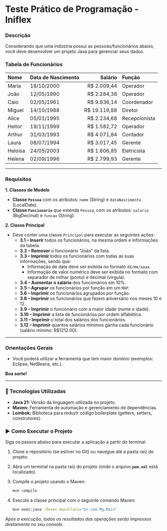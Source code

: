 # Teste Prático de Programação - Iniflex

### Descrição
Considerando que uma indústria possui as pessoas/funcionários abaixo, você deve desenvolver um projeto Java para gerenciar seus dados.

### Tabela de Funcionários

| Nome      | Data de Nascimento | Salário      | Função        |
| :-------- | :----------------- | -----------: | :------------ |
| Maria     | 18/10/2000         | R$ 2.009,44  | Operador      |
| João      | 12/05/1990         | R$ 2.284,38  | Operador      |
| Caio      | 02/05/1961         | R$ 9.836,14  | Coordenador   |
| Miguel    | 14/10/1988         | R$ 19.119,88 | Diretor       |
| Alice     | 05/01/1995         | R$ 2.234,68  | Recepcionista |
| Heitor    | 19/11/1999         | R$ 1.582,72  | Operador      |
| Arthur    | 31/03/1993         | R$ 4.071,84  | Contador      |
| Laura     | 08/07/1994         | R$ 3.017,45  | Gerente       |
| Heloísa   | 24/05/2003         | R$ 1.606,85  | Eletricista   |
| Helena    | 02/09/1996         | R$ 2.799,93  | Gerente       |

---

### Requisitos

**1. Classes de Modelo**
- **Classe `Pessoa`** com os atributos: `nome` (String) e `dataNascimento` (LocalDate).
- **Classe `Funcionario`** que estenda `Pessoa`, com os atributos: `salario` (BigDecimal) e `funcao` (String).

**2. Classe Principal**
- Deve conter uma classe `Principal` para executar as seguintes ações:
    - **3.1 – Inserir** todos os funcionários, na mesma ordem e informações da tabela.
    - **3.2 – Remover** o funcionário “João” da lista.
    - **3.3 – Imprimir** todos os funcionários com todas as suas informações, sendo que:
        - Informação de data deve ser exibida no formato `dd/mm/aaaa`.
        - Informação de valor numérico deve ser exibida no formato com separador de milhar (ponto) e decimal (vírgula).
    - **3.4 – Aumentar o salário** dos funcionários em 10%.
    - **3.5 – Agrupar** os funcionários por função em um `MAP`.
    - **3.6 – Imprimir** os funcionários agrupados por função.
    - **3.8 – Imprimir** os funcionários que fazem aniversário nos meses 10 e 12.
    - **3.9 – Imprimir** o funcionário com a maior idade (nome e idade).
    - **3.10 – Imprimir** a lista de funcionários por ordem alfabética.
    - **3.11 – Imprimir** o total dos salários dos funcionários.
    - **3.12 – Imprimir** quantos salários mínimos ganha cada funcionário (salário mínimo: R$1212.00).

---

### Orientações Gerais
- Você poderá utilizar a ferramenta que tem maior domínio (exemplos: Eclipse, NetBeans, etc.).

**Boa sorte!**

---
### 🚀 Tecnologias Utilizadas
- **Java 21:** Versão da linguagem utilizada no projeto.
- **Maven:** Ferramenta de automação e gerenciamento de dependências.
- **Lombok:** Biblioteca para reduzir código boilerplate (getters, setters, construtores).


### ▶️ Como Executar o Projeto
Siga os passos abaixo para executar a aplicação a partir do terminal.

1. Clone o repositório (se estiver no Git) ou navegue até a pasta raiz do projeto.

2. Abra um terminal na pasta raiz do projeto (onde o arquivo **`pom.xml`** está localizado).

3. Compile o projeto usando o Maven:
   ```sh
   mvn compile
   ```

4. Execute a classe principal com o seguinte comando Maven:
   ```sh
   mvn exec:java -Dexec.mainClass="br.com.Mg.Main"
   ```

*Após a execução, todos os resultados das operações serão impressos diretamente no seu console.*